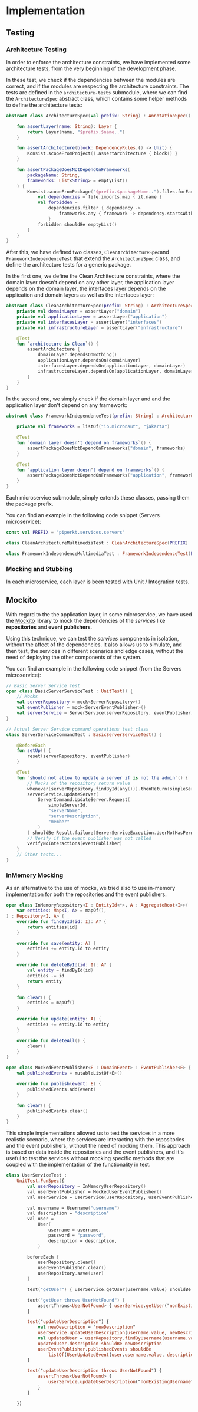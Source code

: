 # Implementation

## Testing

### Architecture Testing

In order to enforce the architecture constraints, we have implemented some architecture tests, from the very beginning of the development phase.

In these test, we check if the dependencies between the modules are correct, and if the modules are respecting the architecture constraints.
The tests are defined in the `architecture-tests` submodule, where we can find the `ArchitectureSpec` abstract class, which contains some helper methods to define the architecture tests:

```kotlin
abstract class ArchitectureSpec(val prefix: String) : AnnotationSpec() {

    fun assertLayer(name: String): Layer {
        return Layer(name, "$prefix.$name..")
    }

    fun assertArchitecture(block: DependencyRules.() -> Unit) {
        Konsist.scopeFromProject().assertArchitecture { block() }
    }

    fun assertPackageDoesNotDependOnFrameworks(
        packageName: String,
        frameworks: List<String> = emptyList()
    ) {
        Konsist.scopeFromPackage("$prefix.$packageName..").files.forEach { file ->
            val dependencies = file.imports.map { it.name }
            val forbidden =
                dependencies.filter { dependency ->
                    frameworks.any { framework -> dependency.startsWith(framework) }
                }
            forbidden shouldBe emptyList()
        }
    }
}
```

After this, we have defined two classes, `CleanArchitectureSpec`and `FrameworkIndependenceTest` that extend the `ArchitectureSpec` class, and define the architecture tests for a generic package.

In the first one, we define the Clean Architecture constraints, where the domain layer doesn't depend on any other layer, the application layer depends on the domain layer, the interfaces layer depends on the application and domain layers as well as the interfaces layer:

```kotlin
abstract class CleanArchitectureSpec(prefix: String) : ArchitectureSpec(prefix) {
    private val domainLayer = assertLayer("domain")
    private val applicationLayer = assertLayer("application")
    private val interfacesLayer = assertLayer("interfaces")
    private val infrastructureLayer = assertLayer("infrastructure")

    @Test
    fun `architecture is Clean`() {
        assertArchitecture {
            domainLayer.dependsOnNothing()
            applicationLayer.dependsOn(domainLayer)
            interfacesLayer.dependsOn(applicationLayer, domainLayer)
            infrastructureLayer.dependsOn(applicationLayer, domainLayer)
        }
    }
}
```

In the second one, we simply check if the domain layer and and the application layer don't depend on any framework:

```kotlin
abstract class FrameworkIndependenceTest(prefix: String) : ArchitectureSpec(prefix) {

    private val frameworks = listOf("io.micronaut", "jakarta")

    @Test
    fun `domain layer doesn't depend on frameworks`() {
        assertPackageDoesNotDependOnFrameworks("domain", frameworks)
    }

    @Test
    fun `application layer doesn't depend on frameworks`() {
        assertPackageDoesNotDependOnFrameworks("application", frameworks)
    }
}
```

Each microservice submodule, simply extends these classes, passing them the package prefix.

You can find an example in the following code snippet (Servers microservice):

```kotlin
const val PREFIX = "piperkt.services.servers"

class CleanArchitectureMultimediaTest : CleanArchitectureSpec(PREFIX)

class FrameworkIndependenceMultimediaTest : FrameworkIndependenceTest(PREFIX)
```

### Mocking and Stubbing

In each microservice, each layer is been tested with Unit / Integration tests.

## Mockito

With regard to the the application layer, in some microservice, we have used the [Mockito](https://site.mockito.org/) library to mock the dependencies of the _services_ like **repositories** and **event publishers**.

Using this technique, we can test the _services_ components in isolation, without the affect of the dependencies.
It also allows us to simulate, and then test, the services in different scenarios and edge cases, without the need of deploying the other components of the system.

You can find an example in the following code snippet (from the Servers microservice):

```kotlin
// Basic Server Service Test
open class BasicServerServiceTest : UnitTest() {
    // Mocks
    val serverRepository = mock<ServerRepository>()
    val eventPublisher = mock<ServerEventPublisher>()
    val serverService = ServerService(serverRepository, eventPublisher)
}

// Actual Server Service command operations test class
class ServerServiceCommandTest : BasicServerServiceTest() {

    @BeforeEach
    fun setUp() {
        reset(serverRepository, eventPublisher)
    }

    @Test
    fun `should not allow to update a server if is not the admin`() {
        // Mocks of the repository return value
        whenever(serverRepository.findById(any())).thenReturn(simpleServer)
        serverService.updateServer(
            ServerCommand.UpdateServer.Request(
                simpleServerId,
                "serverName",
                "serverDescription",
                "member"
            )
        ) shouldBe Result.failure(ServerServiceException.UserNotHasPermissionsException())
        // Verify if the event publisher was not called
        verifyNoInteractions(eventPublisher)
    }
    // Other tests...
}
```

### InMemory Mocking

As an alternative to the use of mocks, we tried also to use in-memory implementation for both the repositories and the event publishers.

```kotlin
open class InMemoryRepository<I : EntityId<*>, A : AggregateRoot<I>>(
    var entities: Map<I, A> = mapOf(),
) : Repository<I, A> {
    override fun findById(id: I): A? {
        return entities[id]
    }

    override fun save(entity: A) {
        entities += entity.id to entity
    }

    override fun deleteById(id: I): A? {
        val entity = findById(id)
        entities -= id
        return entity
    }

    fun clear() {
        entities = mapOf()
    }

    override fun update(entity: A) {
        entities += entity.id to entity
    }

    override fun deleteAll() {
        clear()
    }
}

open class MockedEventPublisher<E : DomainEvent> : EventPublisher<E> {
    val publishedEvents = mutableListOf<E>()

    override fun publish(event: E) {
        publishedEvents.add(event)
    }

    fun clear() {
        publishedEvents.clear()
    }
}

```

This simple implementations allowed us to test the services in a more realistic scenario, where the services are interacting with the repositories and the event publishers, without the need of mocking them.
This approach is based on data inside the repositories and the event publishers, and it's useful to test the services without mocking specific methods that are coupled with the implementation of the functionality in test.

```kotlin
class UserServiceTest :
    UnitTest.FunSpec({
        val userRepository = InMemoryUserRepository()
        val userEventPublisher = MockedUserEventPublisher()
        val userService = UserService(userRepository, userEventPublisher)

        val username = Username("username")
        val description = "description"
        val user =
            User(
                username = username,
                password = "password",
                description = description,
            )

        beforeEach {
            userRepository.clear()
            userEventPublisher.clear()
            userRepository.save(user)
        }

        test("getUser") { userService.getUser(username.value) shouldBe user }

        test("getUser throws UserNotFound") {
            assertThrows<UserNotFound> { userService.getUser("nonExistingUsername") }
        }

        test("updateUserDescription") {
            val newDescription = "newDescription"
            userService.updateUserDescription(username.value, newDescription)
            val updatedUser = userRepository.findByUsername(username.value)!!
            updatedUser.description shouldBe newDescription
            userEventPublisher.publishedEvents shouldBe
                listOf(UserUpdatedEvent(user.username.value, description = newDescription))
        }

        test("updateUserDescription throws UserNotFound") {
            assertThrows<UserNotFound> {
                userService.updateUserDescription("nonExistingUsername", "")
            }
        }

    })

```
